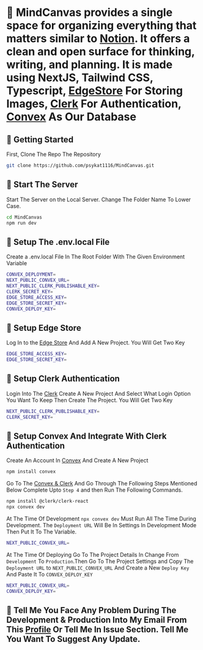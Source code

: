# 🎯 MindCanvas provides a single space for organizing everything that matters similar to [Notion](https://www.notion.so/). It offers a clean and open surface for thinking, writing, and planning. It is made using NextJS, Tailwind CSS, Typescript, [EdgeStore](https://edgestore.dev/) For Storing Images, [Clerk](https://clerk.com/) For Authentication, [Convex](https://www.convex.dev/) As Our Database

## 🎯 Getting Started
First, Clone The Repo The Repository
```bash
git clone https://github.com/psykat1116/MindCanvas.git
```

## 🎯 Start The Server
Start The Server on the Local Server. Change The Folder Name To Lower Case.
```bash
cd MindCanvas
npm run dev
```

## 🎯 Setup The .env.local File
Create a .env.local File In The Root Folder With The Given Environment Variable
```bash
CONVEX_DEPLOYMENT=
NEXT_PUBLIC_CONVEX_URL=
NEXT_PUBLIC_CLERK_PUBLISHABLE_KEY=
CLERK_SECRET_KEY=
EDGE_STORE_ACCESS_KEY=
EDGE_STORE_SECRET_KEY=
CONVEX_DEPLOY_KEY=
```

## 🎯 Setup Edge Store
Log In to the [Edge Store](https://edgestore.dev/) And Add A New Project. You Will Get Two Key
```bash
EDGE_STORE_ACCESS_KEY=
EDGE_STORE_SECRET_KEY=
```

## 🎯 Setup Clerk Authentication
Login Into The [Clerk](https://clerk.com/) Create A New Project And Select What Login Option You Want To Keep Then Create The Project. You Will Get Two Key
```bash
NEXT_PUBLIC_CLERK_PUBLISHABLE_KEY=
CLERK_SECRET_KEY=
```

## 🎯 Setup Convex And Integrate With Clerk Authentication
Create An Account In [Convex](https://www.convex.dev/) And Create A New Project
```bash
npm install convex
```

Go To The [Convex & Clerk](https://docs.convex.dev/auth/clerk) And Go Through The Following Steps Mentioned Below Complete Upto `Step 4` and then Run The Following Commands.
```bash
npm install @clerk/clerk-react
npx convex dev
```

At The Time Of Development `npx convex dev` Must Run All The Time During Development. The `Deployment URL` Will Be In Settings In Development Mode Then Put It To The Variable.
```bash
NEXT_PUBLIC_CONVEX_URL=
```

At The Time Of Deploying Go To The Project Details In Change From `Development` To `Production`.Then Go To The Project Settings and Copy The `Deployment URL` to `NEXT_PUBLIC_CONVEX_URL` And Create a New `Deploy Key` And Paste It To `CONVEX_DEPLOY_KEY`
```bash
NEXT_PUBLIC_CONVEX_URL=
CONVEX_DEPLOY_KEY=
```

## 🎯 Tell Me You Face Any Problem During The Development & Production Into My Email From This [Profile](https://github.com/psykat1116) Or Tell Me In Issue Section. Tell Me You Want To Suggest Any Update. 
